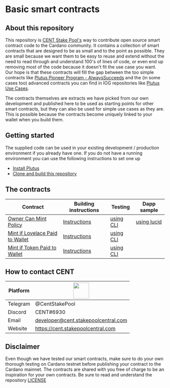 # Basic smart contracts

## About this repository
This repository is [CENT Stake Pool's](https://cent.stakepoolcentral.com) way to contribute open source smart contract code to the Cardano community.
It contains a collection of smart contracts that are designed to be as small and to the point as possible. They are small because we want them to be easy to reuse and extend without the need to read through and understand 100's of lines of code, or even end up removing most of the code because it doesn't fit the use case you want. Our hope is that these contracts will fill the gap between the too simple contracts like [Plutus Pioneer Program - AlwaysSucceeds](https://github.com/input-output-hk/plutus-pioneer-program/blob/main/code/week02/src/Week02/Gift.hs) and the (in some cases too) advanced contracts you can find in IOG repositories like [Plutus Use Cases](https://github.com/input-output-hk/plutus-use-cases).

The contracts themselves are extracts we have picked from our own development and published here to be used as starting points for other smart contracts, but they can also be used for simple use cases as they are. This is possible because the contracts become uniquely linked to your wallet when you build them.

## Getting started
The supplied code can be used in your existing development / production environment if you already have one.
If you do not have a running environment you can use the following instructions to set one up
- [Install Plutus](doc/installing-plutus.md)
- [Clone and build this repository](doc/building-the-basic-smart-contracts-repo.md)

## The contracts
| Contract | Building instructions | Testing | Dapp sample |
| --- | --- | --- | --- |
| [Owner Can Mint Policy](src/OwnerCanMintPolicy.hs) | [Instructions](doc/deploy-owner-can-mint-policy.md) | [using CLI](doc/testing-cli-owner-can-mint.md) | [using lucid](doc/dapp-sample-lucid-owner-can-mint.md)
| [Mint if Lovelace Paid to Wallet](src/IfLovelacePaidMintingPolicy.hs) | [Instructions](doc/deploy-if-lovelace-paid.md) | [using CLI](doc/testing-cli-if-lovelace-paid.md)| |
| [Mint if Token Paid to Wallet](src/IfTokenPaidMintingPolicy.hs) | [Instructions](doc/deploy-if-token-paid.md) | [using CLI](doc/testing-cli-if-token-paid.md) | |

## How to contact CENT 
| Platform | <img width=50 height=50 src="https://cent.stakepoolcentral.com/resources/SPC.png"> |
| --- | --- |
| Telegram | @CentStakePool |
| Discord | CENT#6930 |
| Email | developer@cent.stakepoolcentral.com |
| Website | https://cent.stakepoolcentral.com |

## Disclaimer
Even though we have tested our smart contracts, make sure to do your own thorough testing on Cardano testnet before publishing your contract to the Cardano mainnet. The contracts are shared with you free of charge to be an inspiration for your own contracts. Be sure to read and understand the repository [LICENSE](LICENSE)




